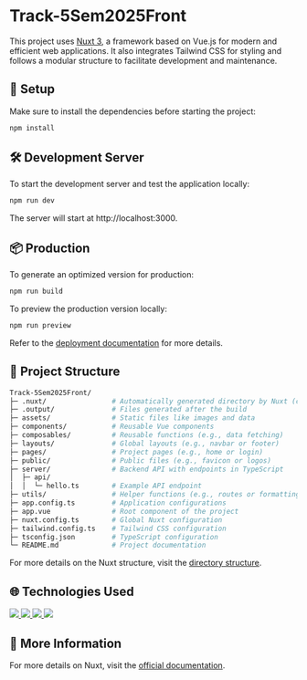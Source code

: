 # Track-5Sem2025Front

This project uses [Nuxt 3](https://nuxt.com/docs/getting-started/introduction), a framework based on Vue.js for modern and efficient web applications. It also integrates Tailwind CSS for styling and follows a modular structure to facilitate development and maintenance.

## 🚀 Setup

Make sure to install the dependencies before starting the project:

```bash
npm install
```

## 🛠️ Development Server

To start the development server and test the application locally:

```bash
npm run dev
```
The server will start at http://localhost:3000.

## 📦 Production

To generate an optimized version for production:

```bash
npm run build
```
To preview the production version locally:

```bash
npm run preview
```
Refer to the [deployment documentation](https://nuxt.com/docs/getting-started/deployment) for more details.

## 📁 Project Structure

```bash
Track-5Sem2025Front/
├─ .nuxt/                # Automatically generated directory by Nuxt (cache, types, and internal configs)
├─ .output/              # Files generated after the build
├─ assets/               # Static files like images and data
├─ components/           # Reusable Vue components
├─ composables/          # Reusable functions (e.g., data fetching)
├─ layouts/              # Global layouts (e.g., navbar or footer)
├─ pages/                # Project pages (e.g., home or login)
├─ public/               # Public files (e.g., favicon or logos)
├─ server/               # Backend API with endpoints in TypeScript
│  ├─ api/
│  │  └─ hello.ts        # Example API endpoint
├─ utils/                # Helper functions (e.g., routes or formatting)
├─ app.config.ts         # Application configurations
├─ app.vue               # Root component of the project
├─ nuxt.config.ts        # Global Nuxt configuration
├─ tailwind.config.ts    # Tailwind CSS configuration
├─ tsconfig.json         # TypeScript configuration
└─ README.md             # Project documentation
```

For more details on the Nuxt structure, visit the [directory structure](https://nuxt.com/docs/guide/directory-structure).

## 🌐 Technologies Used
<a href="https://nuxt.com" target="_blank">
    <img src="https://img.shields.io/badge/-Nuxt-black?style=flat-square&logo=nuxt"/>
</a>
<a href="https://www.typescriptlang.org/" target="_blank">
    <img src="https://img.shields.io/badge/-Typescript-black?style=flat-square&logo=typescript"/>
</a>
<a href="https://tailwindcss.com/" target="_blank">
    <img src="https://img.shields.io/badge/-Tailwind-black?style=flat-square&logo=tailwindcss"/>
</a>
<a href="https://vuejs.org/" target="_blank">
    <img src="https://img.shields.io/badge/-Vue-black?style=flat-square&logo=vue.js"/>
</a>

## 📖 More Information

For more details on Nuxt, visit the [official documentation](https://nuxt.com/docs/getting-started/introduction).